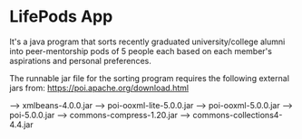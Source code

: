# LifePods App

It's a java program that sorts recently graduated university/college alumni into peer-mentorship pods of 5 people each based on each member's aspirations and personal preferences.

The runnable jar file for the sorting program requires the following external jars from: https://poi.apache.org/download.html

  --> xmlbeans-4.0.0.jar 
  --> poi-ooxml-lite-5.0.0.jar 
  --> poi-ooxml-5.0.0.jar 
  --> poi-5.0.0.jar
  --> commons-compress-1.20.jar 
  --> commons-collections4-4.4.jar

